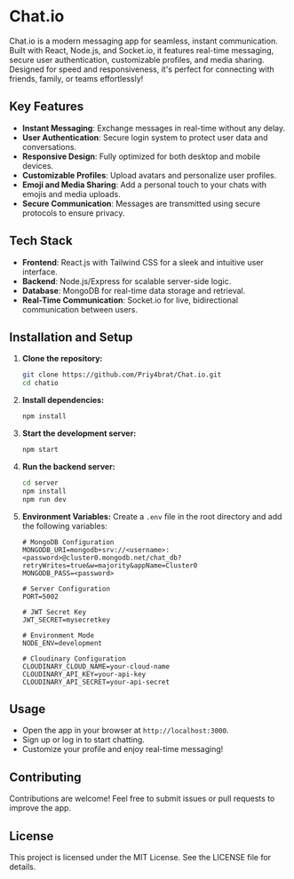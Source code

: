 # Chat.io

Chat.io is a modern messaging app for seamless, instant communication. Built with React, Node.js, and Socket.io, it features real-time messaging, secure user authentication, customizable profiles, and media sharing. Designed for speed and responsiveness, it's perfect for connecting with friends, family, or teams effortlessly!

## Key Features

- **Instant Messaging**: Exchange messages in real-time without any delay.
- **User Authentication**: Secure login system to protect user data and conversations.
- **Responsive Design**: Fully optimized for both desktop and mobile devices.
- **Customizable Profiles**: Upload avatars and personalize user profiles.
- **Emoji and Media Sharing**: Add a personal touch to your chats with emojis and media uploads.
- **Secure Communication**: Messages are transmitted using secure protocols to ensure privacy.

## Tech Stack

- **Frontend**: React.js with Tailwind CSS for a sleek and intuitive user interface.
- **Backend**: Node.js/Express for scalable server-side logic.
- **Database**: MongoDB for real-time data storage and retrieval.
- **Real-Time Communication**: Socket.io for live, bidirectional communication between users.

## Installation and Setup

1. **Clone the repository:**
   ```bash
   git clone https://github.com/Priy4brat/Chat.io.git
   cd chatio
   ```

2. **Install dependencies:**
   ```bash
   npm install
   ```

3. **Start the development server:**
   ```bash
   npm start
   ```

4. **Run the backend server:**
   ```bash
   cd server
   npm install
   npm run dev
   ```

5. **Environment Variables:**
   Create a `.env` file in the root directory and add the following variables:
   ```plaintext
   # MongoDB Configuration
   MONGODB_URI=mongodb+srv://<username>:<password>@cluster0.mongodb.net/chat_db?retryWrites=true&w=majority&appName=Cluster0
   MONGODB_PASS=<password>

   # Server Configuration
   PORT=5002

   # JWT Secret Key
   JWT_SECRET=mysecretkey

   # Environment Mode
   NODE_ENV=development

   # Cloudinary Configuration
   CLOUDINARY_CLOUD_NAME=your-cloud-name
   CLOUDINARY_API_KEY=your-api-key
   CLOUDINARY_API_SECRET=your-api-secret
   ```

## Usage

- Open the app in your browser at `http://localhost:3000`.
- Sign up or log in to start chatting.
- Customize your profile and enjoy real-time messaging!

## Contributing

Contributions are welcome! Feel free to submit issues or pull requests to improve the app.

## License

This project is licensed under the MIT License. See the LICENSE file for details.

